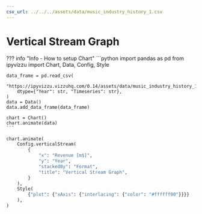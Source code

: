 ```yaml
---
csv_url: ../../../assets/data/music_industry_history_1.csv
---
```


# Vertical Stream Graph

<div id="example_01"></div>

??? info "Info - How to setup Chart"
    ```python
    import pandas as pd
    from ipyvizzu import Chart, Data, Config, Style

    data_frame = pd.read_csv(
        "https://ipyvizzu.vizzuhq.com/0.14/assets/data/music_industry_history_1.csv",
        dtype={"Year": str, "Timeseries": str},
    )
    data = Data()
    data.add_data_frame(data_frame)

    chart = Chart()
    chart.animate(data)
    ```

```python
chart.animate(
    Config.verticalStream(
        {
            "x": "Revenue [m$]",
            "y": "Year",
            "stackedBy": "Format",
            "title": "Vertical Stream Graph",
        }
    ),
    Style(
        {"plot": {"xAxis": {"interlacing": {"color": "#ffffff00"}}}}
    ),
)
```

<script src="./33_C_A_vertical_stream.js"></script>
